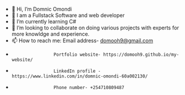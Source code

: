 - 👋 Hi, I’m Domnic Omondi
- 👀 I am a Fullstack Software and web developer 
- 🌱 I’m currently learning C# 
- 💞️ I’m looking to collaborate on doing various projects with experts for more knowldge and experience.
- 📫 How to reach me: Email address- domooh9@gmail.com
-                     Portfolio website- https://domooh9.github.io/my-website/
-                     LinkedIn profile - https://www.linkedin.com/in/domnic-omondi-60a002130/
-                     Phone number- +254710809487


